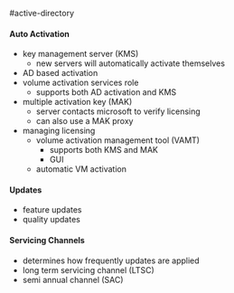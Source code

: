 #active-directory 
#### Auto Activation
- key management server (KMS)
	- new servers will automatically activate themselves
- AD based activation
- volume activation services role
	- supports both AD activation and KMS
- multiple activation key (MAK)
	- server contacts microsoft to verify licensing
	- can also use a MAK proxy 
- managing licensing
	- volume activation management tool (VAMT)
		- supports both KMS and MAK
		- GUI
	- automatic VM activation
#### Updates
- feature updates
- quality updates
#### Servicing Channels
- determines how frequently updates are applied
- long term servicing channel (LTSC)
- semi annual channel (SAC)
